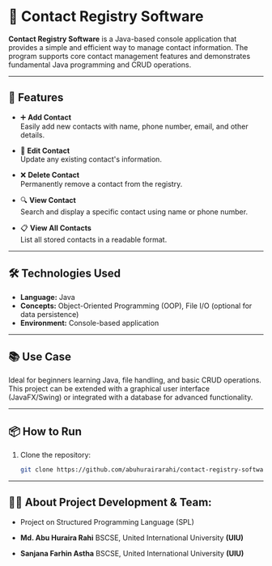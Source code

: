 # 📇 Contact Registry Software

**Contact Registry Software** is a Java-based console application that provides a simple and efficient way to manage contact information. The program supports core contact management features and demonstrates fundamental Java programming and CRUD operations.

---

## 🚀 Features

- ➕ **Add Contact**  
  Easily add new contacts with name, phone number, email, and other details.

- 📝 **Edit Contact**  
  Update any existing contact's information.

- ❌ **Delete Contact**  
  Permanently remove a contact from the registry.

- 🔍 **View Contact**  
  Search and display a specific contact using name or phone number.

- 📋 **View All Contacts**  
  List all stored contacts in a readable format.

---

## 🛠️ Technologies Used

- **Language:** Java  
- **Concepts:** Object-Oriented Programming (OOP), File I/O (optional for data persistence)  
- **Environment:** Console-based application

---

## 📚 Use Case

Ideal for beginners learning Java, file handling, and basic CRUD operations. This project can be extended with a graphical user interface (JavaFX/Swing) or integrated with a database for advanced functionality.

---

## 📦 How to Run

1. Clone the repository:
   ```bash
   git clone https://github.com/abuhurairarahi/contact-registry-software.git

---

## 🧑‍💼 About Project Development & Team:

- Project on Structured Programming Language (SPL)

- **Md. Abu Huraira Rahi**
  BSCSE, United International University **(UIU)**
- **Sanjana Farhin Astha**
  BSCSE, United International University **(UIU)**
